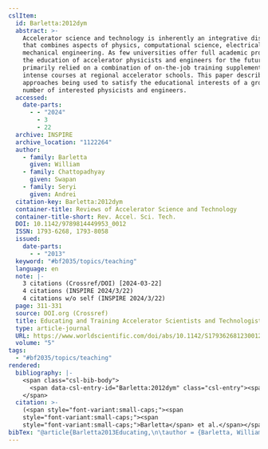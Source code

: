```yaml
---
cslItem:
  id: Barletta:2012dym
  abstract: >-
    Accelerator science and technology is inherently an integrative discipline
    that combines aspects of physics, computational science, electrical and
    mechanical engineering. As few universities offer full academic programs,
    the education of accelerator physicists and engineers for the future has
    primarily relied on a combination of on-the-job training supplemented with
    intense courses at regional accelerator schools. This paper describes the
    approaches being used to satisfy the educational interests of a growing
    number of interested physicists and engineers.
  accessed:
    date-parts:
      - - "2024"
        - 3
        - 22
  archive: INSPIRE
  archive_location: "1122264"
  author:
    - family: Barletta
      given: William
    - family: Chattopadhyay
      given: Swapan
    - family: Seryi
      given: Andrei
  citation-key: Barletta:2012dym
  container-title: Reviews of Accelerator Science and Technology
  container-title-short: Rev. Accel. Sci. Tech.
  DOI: 10.1142/9789814449953_0012
  ISSN: 1793-6268, 1793-8058
  issued:
    date-parts:
      - - "2013"
  keyword: "#bf2035/topics/teaching"
  language: en
  note: |-
    3 citations (Crossref/DOI) [2024-03-22]
    4 citations (INSPIRE 2024/3/22)
    4 citations w/o self (INSPIRE 2024/3/22)
  page: 311-331
  source: DOI.org (Crossref)
  title: Educating and Training Accelerator Scientists and Technologists for Tomorrow
  type: article-journal
  URL: https://www.worldscientific.com/doi/abs/10.1142/S1793626812300125
  volume: "5"
tags:
  - "#bf2035/topics/teaching"
rendered:
  bibliography: |-
    <span class="csl-bib-body">
      <span data-csl-entry-id="Barletta:2012dym" class="csl-entry"><span class='author-bib'>Barletta, Chattopadhyay, S., &#38; Seryi, A.</span>. <span class='date-bib'>(2013)</span>. <span class='title'><b>Educating and Training Accelerator Scientists and Technologists for Tomorrow</b></span>. <i>Reviews of Accelerator Science and Technology</i>, <i>5</i>, 311–331. INSPIRE. <span class='URL'><a href='https://doi.org/10.1142/9789814449953_0012'>LINK</a></span></span>
    </span>
  citation: >-
    (<span style="font-variant:small-caps;"><span
    style="font-variant:small-caps;"><span
    style="font-variant:small-caps;">Barletta</span> et al.</span></span>, 2013)
bibTex: "@article{Barletta2013Educating,\n\tauthor = {Barletta, William and Chattopadhyay, Swapan and Seryi, Andrei},\n\tjournal = {Reviews of Accelerator Science and Technology},\n\tdoi = {10.1142/9789814449953_0012},\n\tissn = {1793-6268, 1793-8058},\n\tyear = {2013},\n\tnote = {3 citations (Crossref/DOI) [2024-03-22]\n4 citations (INSPIRE 2024/3/22)\n4 citations w/o self (INSPIRE 2024/3/22)},\n\tpages = {311--331},\n\ttitle = {Educating and {Training} {Accelerator} {Scientists} and {Technologists} for {Tomorrow}},\n\turl = {https://www.worldscientific.com/doi/abs/10.1142/S1793626812300125},\n\thowpublished = {https://www.worldscientific.com/doi/abs/10.1142/S1793626812300125},\n\tvolume = {5},\n}\n\n"
---
```


